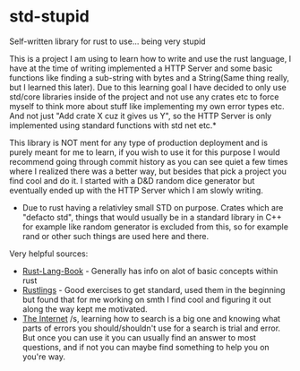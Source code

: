 # std-stupid

Self-written library for rust to use... being very stupid

This is a project I am using to learn how to write and use the rust language, I have at the time of writing implemented a HTTP Server and some basic functions like finding a sub-string with bytes and a String(Same thing really, but I learned this later). Due to this learning goal I have decided to only use std/core libraries inside of the project and not use any crates etc to force myself to think more about stuff like implementing my own error types etc. And not just "Add crate X cuz it gives us Y", so the HTTP Server is only implemented using standard functions with std net etc.*

This library is NOT ment for any type of production deployment and is purely meant for me to learn, if you wish to use it for this purpose I would recommend going through commit history as you can see quiet a few times where I realized there was a better way, but besides that pick a project you find cool and do it. I started with a D&D random dice generator but eventually ended up with the HTTP Server which I am slowly writing.

* Due to rust having a relativley small STD on purpose. Crates which are "defacto std", things that would usually be in a standard library in C++ for example like random generator is excluded from this, so for example rand or other such things are used here and there.

Very helpful sources:

* [Rust-Lang-Book](https://doc.rust-lang.org/book/title-page.html) - Generally has info on alot of basic concepts within rust
* [Rustlings](https://github.com/rust-lang/rustlings/) - Good exercises to get standard, used them in the beginning but found that for me working on smth I find cool and figuring it out along the way kept me motivated.
* [The Internet](https://duckduckgo.com) /s, learning how to search is a big one and knowing what parts of errors you should/shouldn't use for a search is trial and error. But once you can use it you can usually find an answer to most questions, and if not you can maybe find something to help you on you're way.

